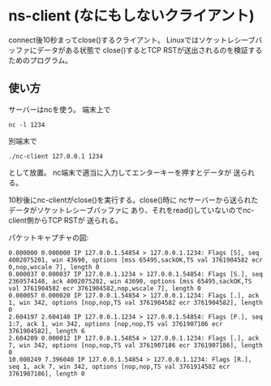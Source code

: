 # ns-client (なにもしないクライアント)

connect後10秒まってclose()するクライアント。
Linuxではソケットレシーブバッファにデータがある状態で
close()するとTCP RSTが送出されるのを検証するためのプログラム。

## 使い方

サーバーはncを使う。
端末上で

```
nc -l 1234
```

別端末で

```
./nc-client 127.0.0.1 1234
```

として放置。
nc端末で適当に入力してエンターキーを押すとデータが
送られる。

10秒後にnc-clientがclose()を実行する。close()時に
ncサーバーから送られたデータがソケットレシーブバッファに
あり、それをread()していないのでnc-client側からTCP RSTが
送られる。

パケットキャプチャの図:

```
0.000000 0.000000 IP 127.0.0.1.54854 > 127.0.0.1.1234: Flags [S], seq 4002075201, win 43690, options [mss 65495,sackOK,TS val 3761904582 ecr 0,nop,wscale 7], length 0
0.000037 0.000037 IP 127.0.0.1.1234 > 127.0.0.1.54854: Flags [S.], seq 2369574148, ack 4002075202, win 43690, options [mss 65495,sackOK,TS val 3761904582 ecr 3761904582,nop,wscale 7], length 0
0.000057 0.000020 IP 127.0.0.1.54854 > 127.0.0.1.1234: Flags [.], ack 1, win 342, options [nop,nop,TS val 3761904582 ecr 3761904582], length 0
2.604197 2.604140 IP 127.0.0.1.1234 > 127.0.0.1.54854: Flags [P.], seq 1:7, ack 1, win 342, options [nop,nop,TS val 3761907186 ecr 3761904582], length 6
2.604209 0.000012 IP 127.0.0.1.54854 > 127.0.0.1.1234: Flags [.], ack 7, win 342, options [nop,nop,TS val 3761907186 ecr 3761907186], length 0
10.000249 7.396040 IP 127.0.0.1.54854 > 127.0.0.1.1234: Flags [R.], seq 1, ack 7, win 342, options [nop,nop,TS val 3761914582 ecr 3761907186], length 0
```
